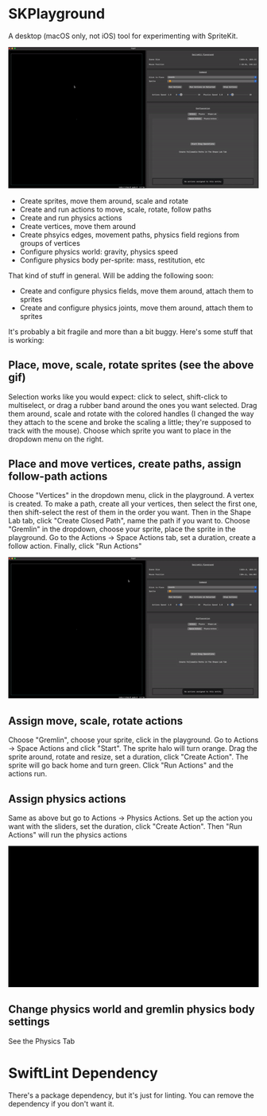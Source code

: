 #  SKPlayground

A desktop (macOS only, not iOS) tool for experimenting with SpriteKit.

![](https://github.com/SaganRitual/SKPlayground/blob/main/SKPlayground%20Place-Select-Move.gif)

- Create sprites, move them around, scale and rotate
- Create and run actions to move, scale, rotate, follow paths
- Create and run physics actions
- Create vertices, move them around
- Create phsyics edges, movement paths, physics field regions from groups of vertices
- Configure physics world: gravity, physics speed
- Configure physics body per-sprite: mass, restitution, etc

That kind of stuff in general. Will be adding the following soon:

- Create and configure physics fields, move them around, attach them to sprites
- Create and configure physics joints, move them around, attach them to sprites

It's probably a bit fragile and more than a bit buggy. Here's some stuff that is working:

## Place, move, scale, rotate sprites (see the above gif)

Selection works like you would expect: click to select, shift-click to multiselect, or
drag a rubber band around the ones you want selected. Drag them around, scale and rotate
with the colored handles (I changed the way they attach to the scene and broke the scaling
a little; they're supposed to track with the mouse). Choose which sprite you want to place
in the dropdown menu on the right.

## Place and move vertices, create paths, assign follow-path actions

Choose "Vertices" in the dropdown menu, click in the playground. A vertex is created. To make
a path, create all your vertices, then select the first one, then shift-select the rest of
them in the order you want. Then in the Shape Lab tab, click "Create Closed Path", name the
path if you want to. Choose "Gremlin" in the dropdown, choose your sprite, place the sprite
in the playground. Go to the Actions -> Space Actions tab, set a duration, create a follow action.
Finally, click "Run Actions" 

![](https://github.com/SaganRitual/SKPlayground/blob/main/SKPlayground%20Show%20Follow%20Path%20Action.gif)

## Assign move, scale, rotate actions

Choose "Gremlin", choose your sprite, click in the playground. Go to Actions -> Space Actions and
click "Start". The sprite halo will turn orange. Drag the sprite around, rotate and resize,
set a duration, click "Create Action". The sprite will go back home and turn green. Click "Run Actions"
and the actions run.

## Assign physics actions

Same as above but go to Actions -> Physics Actions. Set up the action you want with the sliders, set
the duration, click "Create Action". Then "Run Actions" will run the physics actions

![](https://github.com/SaganRitual/SKPlayground/blob/main/SKPlayground%20Show%20Physics%20Actions.gif)

## Change physics world and gremlin physics body settings

See the Physics Tab

# SwiftLint Dependency

There's a package dependency, but it's just for linting. You can remove the dependency if you don't want it.
